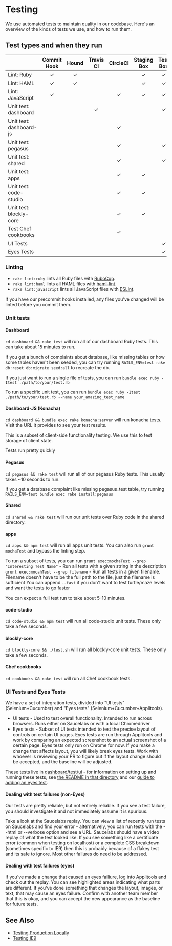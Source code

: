# Testing

We use automated tests to maintain quality in our codebase. Here's an overview of the kinds of tests we use, and how to run them.

## Test types and when they run

| | Commit Hook | Hound | Travis CI | CircleCI | Staging Box | Test Box |
|---                     |:---:|:---:|:---:|:---:|:---:|:---:|
|Lint: Ruby              |  ✓  |  ✓  |     |     |  ✓  |  ✓  |
|Lint: HAML              |  ✓  |  ✓  |     |     |  ✓  |  ✓  |
|Lint: JavaScript        |  ✓  |     |     |  ✓  |  ✓  |  ✓  |
|Unit test: dashboard    |     |     |  ✓  |     |     |  ✓  |
|Unit test: dashboard-js |     |     |     |  ✓  |     |     |
|Unit test: pegasus      |     |     |     |  ✓  |     |  ✓  |
|Unit test: shared       |     |     |     |  ✓  |     |  ✓  |
|Unit test: apps         |     |     |     |  ✓  |  ✓  |     |
|Unit test: code-studio  |     |     |     |  ✓  |  ✓  |     |
|Unit test: blockly-core |     |     |     |  ✓  |  ✓  |     |
|Test Chef cookbooks     |     |     |     |  ✓  |     |     |
|UI Tests                |     |     |     |     |     |  ✓  |
|Eyes Tests              |     |     |     |     |     |  ✓  |


### Linting

* `rake lint:ruby` lints all Ruby files with [RuboCop](http://batsov.com/rubocop).
* `rake lint:haml` lints all HAML files with [haml-lint](https://github.com/brigade/haml-lint).
* `rake lint:javascript` lints all JavaScript files with [ESLint](http://eslint.org/).

If you have our precommit hooks installed, any files you've changed will be linted before you commit them.

### Unit tests

#### Dashboard

`cd dashboard && rake test` will run all of our dashboard Ruby tests. This can take about 15 minutes to run.

If you get a bunch of complaints about database, like missing tables or how some tables haven't been seeded, you can try running `RAILS_ENV=test rake db:reset db:migrate seed:all` to recreate the db.

If you just want to run a single file of tests, you can run
`bundle exec ruby -Itest ./path/to/your/test.rb`

To run a specific unit test, you can run
`bundle exec ruby -Itest ./path/to/your/test.rb --name your_amazing_test_name`

#### Dashboard-JS (Konacha)
`cd dashboard && bundle exec rake konacha:server` will run konacha tests. Visit the URL it provides to see your test results.

This is a subset of client-side functionality testing.  We use this to test storage of client state.

Tests run pretty quickly

#### Pegasus
`cd pegasus && rake test` will run all of our pegasus Ruby tests. This usually takes ~10 seconds to run.

If you get a database complaint like missing pegasus_test table, try running `RAILS_ENV=test bundle exec rake install:pegasus`

#### Shared
`cd shared && rake test` will run our unit tests over Ruby code in the shared directory.

#### apps
`cd apps && npm test` will run all apps unit tests.  You can also run `grunt mochaTest` and bypass the linting step.

To run a subset of tests, you can run 
`grunt exec:mochaTest --grep "Interesting Test Name"` - Run all tests with a given string in the description
`grunt exec:mocahTest --grep filename` - Run all tests in a given filename. Filename doesn't have to be the full path to the file, just the filename is sufficient
You can append `--fast` if you don't want to test turtle/maze levels and want the tests to go faster

You can expect a full test run to take about 5-10 minutes.

#### code-studio
`cd code-studio && npm test` will run all code-studio unit tests.  These only take a few seconds.

#### blockly-core
`cd blockly-core && ./test.sh` will run all blockly-core unit tests.  These only take a few seconds.

#### Chef cookbooks
`cd cookbooks && rake test` will run all Chef cookbook tests.

### UI Tests and Eyes Tests
We have a set of integration tests, divided into "UI tests" (Selenium+Cucumber) and "Eyes tests" (Selenium+Cucumber+Applitools).

* UI tests - Used to test overall functionality. Intended to run across browsers. Runs either on Saucelabs or with a local Chromedriver
* Eyes tests - Subset of UI tests intended to test the precise layout of controls on certain UI pages. Eyes tests are run through Applitools and work by comparing an expected screenshot to an actual screenshot of a certain page. Eyes tests only run on Chrome for now. If you make a change that affects layout, you will likely break eyes tests. Work with whoever is reviewing your PR to figure out if the layout change should be accepted, and the baseline will be adjusted.

These tests live in [dashboard/test/ui](dashboard/test/ui) - for information on setting up and running these tests, see [the README in that directory](dashboard/test/ui) and our [guide to adding an eyes test](docs/testing-with-applitools-eyes.md).

#### Dealing with test failures (non-Eyes)
Our tests are pretty reliable, but not entirely reliable. If you see a test failure, you should investigate it and not immediately assume it is spurious.

Take a look at the Saucelabs replay. You can view a list of recently run tests on Saucelabs and find your error - alternatively, you can run tests with the --html or --verbose option and see a URL. Saucelabs should have a video replay of what the test looked like. If you see something like a certificate error (common when testing on localhost) or a complete CSS breakdown (sometimes specific to IE9) then this is probably because of a flakey test and its safe to ignore. Most other failures do need to be addressed.

#### Dealing with test failures (eyes)
If you've made a change that caused an eyes failiure, log into Applitools and check out the replay. You can see highlighted areas indicating what parts are different. If you've done something that changes the layout, images, or text, that may cause an eyes failure. Confirm with another team member that this is okay, and you can accept the new appearance as the baseline for future tests.

## See Also

* [Testing Production Locally](docs/testing-production-locally.md)
* [Testing IE9](docs/testing-ie9.md)
